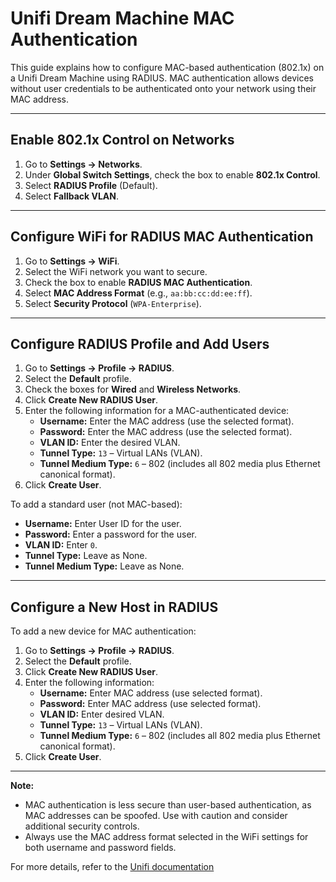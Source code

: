 # Unifi Dream Machine MAC Authentication

This guide explains how to configure MAC-based authentication (802.1x) on a Unifi Dream Machine using RADIUS. MAC authentication allows devices without user credentials to be authenticated onto your network using their MAC address.

---

## Enable 802.1x Control on Networks

1. Go to **Settings → Networks**.
2. Under **Global Switch Settings**, check the box to enable **802.1x Control**.
3. Select **RADIUS Profile** (Default).
4. Select **Fallback VLAN**.

---

## Configure WiFi for RADIUS MAC Authentication

1. Go to **Settings → WiFi**.
2. Select the WiFi network you want to secure.
3. Check the box to enable **RADIUS MAC Authentication**.
4. Select **MAC Address Format** (e.g., `aa:bb:cc:dd:ee:ff`).
5. Select **Security Protocol** (`WPA-Enterprise`).

---

## Configure RADIUS Profile and Add Users

1. Go to **Settings → Profile → RADIUS**.
2. Select the **Default** profile.
3. Check the boxes for **Wired** and **Wireless Networks**.
4. Click **Create New RADIUS User**.
5. Enter the following information for a MAC-authenticated device:
    - **Username:** Enter the MAC address (use the selected format).
    - **Password:** Enter the MAC address (use the selected format).
    - **VLAN ID:** Enter the desired VLAN.
    - **Tunnel Type:** `13` – Virtual LANs (VLAN).
    - **Tunnel Medium Type:** `6` – 802 (includes all 802 media plus Ethernet canonical format).
6. Click **Create User**.

To add a standard user (not MAC-based):

- **Username:** Enter User ID for the user.
- **Password:** Enter a password for the user.
- **VLAN ID:** Enter `0`.
- **Tunnel Type:** Leave as None.
- **Tunnel Medium Type:** Leave as None.

---

## Configure a New Host in RADIUS

To add a new device for MAC authentication:

1. Go to **Settings → Profile → RADIUS**.
2. Select the **Default** profile.
3. Click **Create New RADIUS User**.
4. Enter the following information:
    - **Username:** Enter MAC address (use selected format).
    - **Password:** Enter MAC address (use selected format).
    - **VLAN ID:** Enter desired VLAN.
    - **Tunnel Type:** `13` – Virtual LANs (VLAN).
    - **Tunnel Medium Type:** `6` – 802 (includes all 802 media plus Ethernet canonical format).
5. Click **Create User**.

---

**Note:**  

- MAC authentication is less secure than user-based authentication, as MAC addresses can be spoofed. Use with caution and consider additional security controls.
- Always use the MAC address format selected in the WiFi settings for both username and password fields.

For more details, refer to the [Unifi documentation](https://help.ui.com/hc/en-us/articles/115005718127-UniFi-RADIUS-Server)
